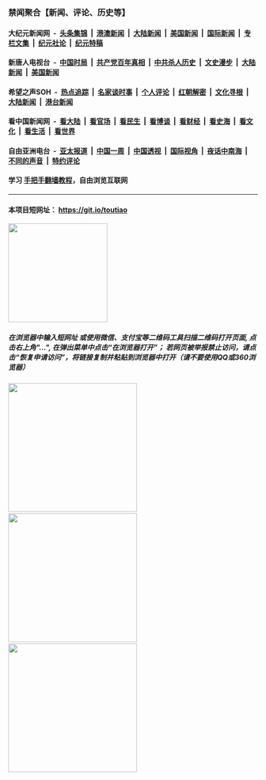 ### 禁闻聚合【新闻、评论、历史等】

#### 大纪元新闻网 &nbsp;-&nbsp; [头条集锦](indexes/E头条集锦.md?t=02130502) &nbsp;|&nbsp; [港澳新闻](indexes/E港澳新闻.md?t=02130502)  &nbsp;|&nbsp; [大陆新闻](indexes/E大陆新闻.md?t=02130502) &nbsp;|&nbsp; [美国新闻](indexes/E美国新闻.md?t=02130502) &nbsp;|&nbsp; [国际新闻](indexes/E国际新闻.md?t=02130502) &nbsp;|&nbsp; [专栏文集](indexes/E专栏文集.md?t=02130502) &nbsp;|&nbsp; [纪元社论](indexes/E纪元社论.md?t=02130502) &nbsp;|&nbsp; [纪元特稿](indexes/E纪元特稿.md?t=02130502) 

#### 新唐人电视台 &nbsp;-&nbsp; [中国时局](indexes/N中国时局.md?t=02130502) &nbsp;|&nbsp; [共产党百年真相](indexes/N共产党百年真相.md?t=02130502) &nbsp;|&nbsp; [中共杀人历史](indexes/N中共杀人历史.md?t=02130502) &nbsp;|&nbsp; [文史漫步](indexes/N文史漫步.md?t=02130502) &nbsp;|&nbsp; [大陆新闻](indexes/N大陆新闻.md?t=02130502) &nbsp;|&nbsp; [美国新闻](indexes/N美国新闻.md?t=02130502)

#### 希望之声SOH &nbsp;-&nbsp; [热点追踪](indexes/H热点追踪.md?t=02130502) &nbsp;|&nbsp; [名家谈时事](indexes/H名家谈时事.md?t=02130502) &nbsp;|&nbsp; [个人评论](indexes/H个人评论.md?t=02130502)  &nbsp;|&nbsp; [红朝解密](indexes/H红朝解密.md?t=02130502) &nbsp;|&nbsp; [文化寻根](indexes/H文化寻根.md?t=02130502) &nbsp;|&nbsp; [大陆新闻](indexes/H大陆新闻.md?t=02130502) &nbsp;|&nbsp; [港台新闻](indexes/H港台新闻.md?t=02130502)

#### 看中国新闻网 &nbsp;-&nbsp; [看大陆](indexes/S看大陆.md?t=02130502) &nbsp;|&nbsp; [看官场](indexes/S看官场.md?t=02130502) &nbsp;|&nbsp; [看民生](indexes/S看民生.md?t=02130502)  &nbsp;|&nbsp; [看博谈](indexes/S看博谈.md?t=02130502) &nbsp;|&nbsp; [看财经](indexes/S看财经.md?t=02130502) &nbsp;|&nbsp; [看史海](indexes/S看史海.md?t=02130502) &nbsp;|&nbsp; [看文化](indexes/S看文化.md?t=02130502) &nbsp;|&nbsp; [看生活](indexes/S看生活.md?t=02130502) &nbsp;|&nbsp; [看世界](indexes/S看世界.md?t=02130502)

#### 自由亚洲电台 &nbsp;-&nbsp; [亚太报道](indexes/R亚太报道.md?t=02130502) &nbsp;|&nbsp; [中国一周](indexes/R中国一周.md?t=02130502) &nbsp;|&nbsp; [中国透视](indexes/R中国透视.md?t=02130502)  &nbsp;|&nbsp; [国际视角](indexes/R国际视角.md?t=02130502) &nbsp;|&nbsp; [夜话中南海](indexes/R夜话中南海.md?t=02130502) &nbsp;|&nbsp; [不同的声音](indexes/R不同的声音.md?t=02130502) &nbsp;|&nbsp; [特约评论](indexes/R特约评论.md?t=02130502)

#### 学习 [手把手翻墙教程](https://github.com/gfw-breaker/guides/wiki)，自由浏览互联网

----

#### 本项目短网址： https://git.io/toutiao
<img src="https://raw.githubusercontent.com/gfw-breaker/banned-news/master/scripts/img/qr.png" width="200px"/>  

##### 在浏览器中输入短网址 或使用微信、支付宝等二维码工具扫描二维码打开页面, 点击右上角"...", 在弹出菜单中点击“在浏览器打开”； 若网页被举报禁止访问，请点击“恢复申请访问”，将链接复制并粘贴到浏览器中打开（请不要使用QQ或360浏览器）

<img src="https://raw.githubusercontent.com/gfw-breaker/banned-news/master/scripts/img/1.png" width="260px"/> &nbsp; <img src="https://raw.githubusercontent.com/gfw-breaker/banned-news/master/scripts/img/2.png" width="260px"/> &nbsp; <img src="https://raw.githubusercontent.com/gfw-breaker/banned-news/master/scripts/img/3.png" width="260px"/>
